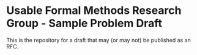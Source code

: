 # Usable Formal Methods Research Group - Sample Problem Draft

This is the repository for a draft that may (or may not) be published as an
RFC.

